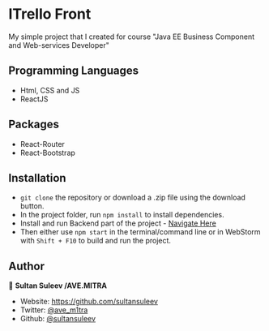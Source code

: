 
# ITrello Front
My simple project that I created for course "Java EE Business Component and Web-services Developer"

## Programming Languages

- Html, CSS and JS
- ReactJS

## Packages

- React-Router
- React-Bootstrap


## Installation

- `git clone` the repository or download a .zip file using the download button.
- In the project folder, run `npm install` to install dependencies.
- Install and run Backend part of the project - [Navigate Here](https://github.com/sultansuleev/ITrello-Back)
- Then either use `npm start` in the terminal/command line or in WebStorm with `Shift + F10` to build and run the project.

## Author

👤 **Sultan Suleev /AVE.MITRA**

* Website: https://github.com/sultansuleev
* Twitter: [@ave_m1tra](https://twitter.com/ave_m1tra)
* Github: [@sultansuleev](https://github.com/sultansuleev)
